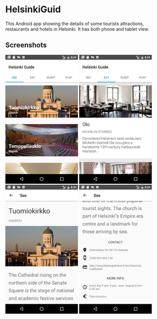 # HelsinkiGuid
This Android app showing the details of some tourists attractions, restaurants and hotels in Helsinki.
It has both phone and tablet view.

## Screenshots

<img width="45%" src="screenshots/screen1.png" />

<img width="45%" src="screenshots/screen2.png" />

<img width="45%" src="screenshots/screen3.png" />

<img width="45%" src="screenshots/screen4.png" />


